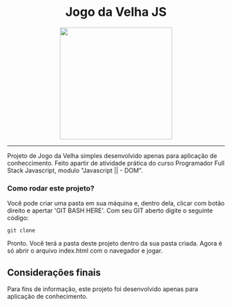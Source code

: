 <h1 align="center">Jogo da Velha JS</h1>

<div align="center">
    <img width="260" src="https://user-images.githubusercontent.com/94343486/212884913-cdeb0807-aec8-49a8-aab4-e72c16851091.png">
</div>

<hr>




Projeto de Jogo da Velha simples desenvolvido apenas para aplicação de conheccimento. Feito apartir de atividade prática do curso Programador Full Stack Javascript, modulo "Javascript || - DOM".


### Como rodar este projeto? 

Você pode criar uma pasta em sua máquina e, dentro dela, clicar com botão direito e apertar 'GIT BASH HERE'. Com seu GIT aberto digite o seguinte código:

<code>git clone </code>

Pronto. Você terá a pasta deste projeto dentro da sua pasta criada. Agora é só abrir o arquivo index.html com o navegador e jogar.

## Considerações finais
Para fins de informação, este projeto foi desenvolvido apenas para aplicação de conhecimento.
